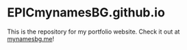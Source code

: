 # EPICmynamesBG.github.io

This is the repository for my portfolio website. Check it out at <a href="http://mynamesbg.me" target="_blank">mynamesbg.me</a>!
